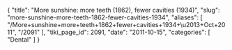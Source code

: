 {
  "title": "More sunshine: more teeth (1862), fewer cavities (1934)",
  "slug": "more-sunshine-more-teeth-1862-fewer-cavities-1934",
  "aliases": [
    "/More+sunshine+more+teeth+1862+fewer+cavities+1934+\u2013+Oct+2011",
    "/2091"
  ],
  "tiki_page_id": 2091,
  "date": "2011-10-15",
  "categories": [
    "Dental"
  ]
}

